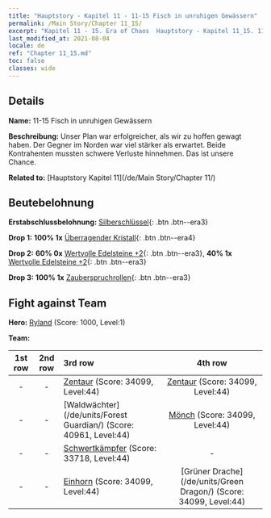 ```yaml
---
title: "Hauptstory - Kapitel 11 - 11-15 Fisch in unruhigen Gewässern"
permalink: /Main Story/Chapter 11_15/
excerpt: "Kapitel 11 - 15. Era of Chaos  Hauptstory - Kapitel 11_15. 11-15 Fisch in unruhigen Gewässern"
last_modified_at: 2021-08-04
locale: de
ref: "Chapter 11_15.md"
toc: false
classes: wide
---
```


## Details

 **Name:** 11-15 Fisch in unruhigen Gewässern

 **Beschreibung:** Unser Plan war erfolgreicher, als wir zu hoffen gewagt haben. Der Gegner im Norden war viel stärker als erwartet. Beide Kontrahenten mussten schwere Verluste hinnehmen. Das ist unsere Chance.

 **Related to:** [Hauptstory Kapitel 11](/de/Main Story/Chapter 11/)

## Beutebelohnung

 **Erstabschlussbelohnung:** [Silberschlüssel](/ItemsDE/con_693/){: .btn .btn--era3}

 **Drop 1:** **100% 1x** [Überragender Kristall](/ItemsDE/mat_38/){: .btn .btn--era4}

 **Drop 2:** **60% 0x** [Wertvolle Edelsteine +2](/ItemsDE/mat_30/){: .btn .btn--era3}, **40% 1x** [Wertvolle Edelsteine +2](/ItemsDE/mat_30/){: .btn .btn--era3}

 **Drop 3:** **100% 1x** [Zauberspruchrollen](/ItemsDE/con_694/){: .btn .btn--era3}


## Fight against Team
 **Hero:** [Ryland](/de/heroes/Ryland/) (Score: 1000, Level:1)

 **Team:**


  | 1st row | 2nd row | 3rd row | 4th row |
  |:----:|:----:|:----|:----:|
  | - | - | [Zentaur](/de/units/Centaur/) (Score: 34099, Level:44)  | [Zentaur](/de/units/Centaur/) (Score: 34099, Level:44)  |
  | - | - | [Waldwächter](/de/units/Forest Guardian/) (Score: 40961, Level:44)  | [Mönch](/de/units/Monk/) (Score: 34099, Level:44)  |
  | - | - | [Schwertkämpfer](/de/units/Swordsman/) (Score: 33718, Level:44)  | - |
  | - | - | [Einhorn](/de/units/Unicorn/) (Score: 34099, Level:44)  | [Grüner Drache](/de/units/Green Dragon/) (Score: 34099, Level:44)  |


